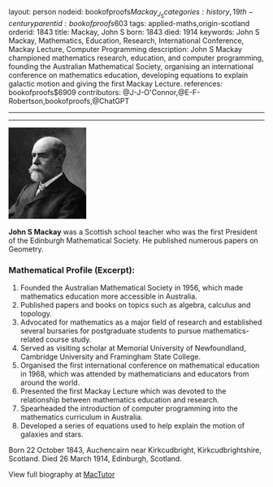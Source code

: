 layout: person
nodeid: bookofproofs$Mackay_J_S
categories: history,19th-century
parentid: bookofproofs$603
tags: applied-maths,origin-scotland
orderid: 1843
title: Mackay, John S
born: 1843
died: 1914
keywords: John S Mackay, Mathematics, Education, Research, International Conference, Mackay Lecture, Computer Programming
description: John S Mackay championed mathematics research, education, and computer programming, founding the Australian Mathematical Society, organising an international conference on mathematics education, developing equations to explain galactic motion and giving the first Mackay Lecture.
references: bookofproofs$6909
contributors: @J-J-O'Connor,@E-F-Robertson,bookofproofs,@ChatGPT

---



---

![Mackay_J_S.jpg](https://github.com/bookofproofs/bookofproofs.github.io/blob/main/_sources/_assets/images/portraits/Mackay_J_S.jpg?raw=true)

**John S Mackay** was a Scottish school teacher who was the first President of the Edinburgh Mathematical Society. He published numerous papers on Geometry.

### Mathematical Profile (Excerpt):
1. Founded the Australian Mathematical Society in 1956, which made mathematics education more accessible in Australia.
2. Published papers and books on topics such as algebra, calculus and topology.
3. Advocated for mathematics as a major field of research and established several bursaries for postgraduate students to pursue mathematics-related course study.
4. Served as visiting scholar at Memorial University of Newfoundland, Cambridge University and Framingham State College.
5. Organised the first international conference on mathematical education in 1968, which was attended by mathematicians and educators from around the world.
6. Presented the first Mackay Lecture which was devoted to the relationship between mathematics education and research.
7. Spearheaded the introduction of computer programming into the mathematics curriculum in Australia.
8. Developed a series of equations used to help explain the motion of galaxies and stars.

Born 22 October 1843, Auchencairn near Kirkcudbright, Kirkcudbrightshire, Scotland. Died 26 March 1914, Edinburgh, Scotland.

View full biography at [MacTutor](https://mathshistory.st-andrews.ac.uk/Biographies/Mackay_J_S/)
